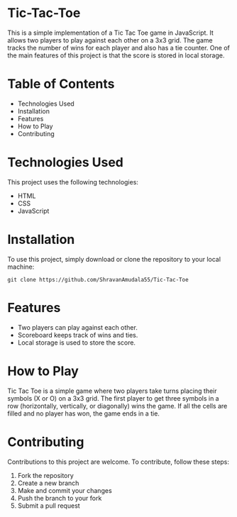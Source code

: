 # Tic-Tac-Toe

This is a simple implementation of a Tic Tac Toe game in JavaScript. It allows two players to play against each other on a 3x3 grid. 
The game tracks the number of wins for each player and also has a tie counter. 
One of the main features of this project is that the score is stored in local storage.

# Table of Contents
- Technologies Used
- Installation
- Features
- How to Play
- Contributing

# Technologies Used

This project uses the following technologies:

- HTML
- CSS
- JavaScript

# Installation

To use this project, simply download or clone the repository to your local machine:

`git clone https://github.com/ShravanAmudala55/Tic-Tac-Toe`

# Features
- Two players can play against each other.
- Scoreboard keeps track of wins and ties.
- Local storage is used to store the score.

# How to Play

Tic Tac Toe is a simple game where two players take turns placing their symbols (X or O) on a 3x3 grid. 
The first player to get three symbols in a row (horizontally, vertically, or diagonally) wins the game. 
If all the cells are filled and no player has won, the game ends in a tie.

# Contributing
Contributions to this project are welcome. To contribute, follow these steps:

1. Fork the repository
2. Create a new branch
3. Make and commit your changes
4. Push the branch to your fork
5. Submit a pull request
